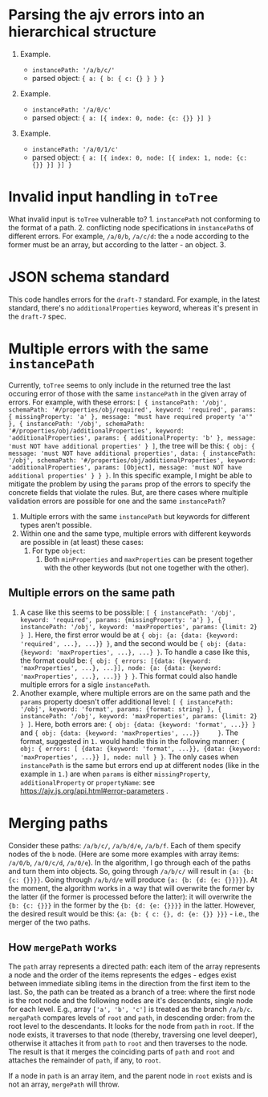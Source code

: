 # Parsing the ajv errors into an hierarchical structure
1. Example.
    * `instancePath: '/a/b/c/'`
    * parsed object: `{
        a: {
            b: {
                c: {}
            }
        }
    }`

2. Example.
    * `instancePath: '/a/0/c'`
    * parsed object: `{
        a: [{
            index: 0,
            node: {c: {}}
        }]
    }`

3. Example.
    * `instancePath: '/a/0/1/c'`
    * parsed object: `{
        a: [{
            index: 0,
            node: [{
                index: 1,
                node: {c: {}}
            }]
        }]
    }`

# Invalid input handling in `toTree`
What invalid input is `toTree` vulnerable to?
    1. `instancePath` not conforming to the format of a path.
    2. conflicting node specifications in `instancePath`s of different errors. For example, `/a/0/b`, `/a/c/d`: the `a` node according to the former must be an array, but according to the latter - an object.
    3.

# JSON schema standard
This code handles errors for the `draft-7` standard. For example, in the latest standard, there's no `additionalProperties` keyword, whereas it's present in the `draft-7` spec.

# Multiple errors with the same `instancePath`
Currently, `toTree` seems to only include in the returned tree the last occuring error of those with the same `instancePath` in the given array of errors. For example, with these errors: `[
    {
        instancePath: '/obj',
        schemaPath: '#/properties/obj/required',
        keyword: 'required',
        params: { missingProperty: 'a' },
        message: "must have required property 'a'"
    },
    {
        instancePath: '/obj',
        schemaPath: '#/properties/obj/additionalProperties',
        keyword: 'additionalProperties',
        params: { additionalProperty: 'b' },
        message: 'must NOT have additional properties'
    }
]`, the tree will be this: `{
  obj: {
    message: 'must NOT have additional properties',
    data: {
      instancePath: '/obj',
      schemaPath: '#/properties/obj/additionalProperties',
      keyword: 'additionalProperties',
      params: [Object],
      message: 'must NOT have additional properties'
    }
  }
}`. In this specific example, I might be able to mitigate the problem by using the `params` prop of the errors to specify the concrete fields that violate the rules.
But, are there cases where multiple validation errors are possible for one and the same `instancePath`?
1. Multiple errors with the same `instancePath` but keywords for different types aren't possible.
2. Within one and the same type, multiple errors with different keywords are possible in (at least) these cases:
    1. For type `object`:
        1. Both `minProperties` and `maxProperties` can be present together with the other keywords (but not one together with the other).

## Multiple errors on the same path
1. A case like this seems to be possible: `[
    {
        instancePath: '/obj',
        keyword: 'required',
        params: {missingProperty: 'a'}
    },
    {
        instancePath: '/obj',
        keyword: 'maxProperties',
        params: {limit: 2}
    }
]`. Here, the first error would be at `{
    obj: {a: {data: {keyword: 'required', ...}, ...}}
}`, and the second would be `{
    obj: {data: {keyword: 'maxProperties', ...}, ...}
}`. To handle a case like this, the format could be: `{
    obj: {
        errors: [{data: {keyword: 'maxProperties', ...}, ...}],
        node: {a: {data: {keyword: 'maxProperties', ...}, ...}}
    }
}`. This format could also handle multiple errors for a sigle `instancePath`.
2. Another example, where multiple errors are on the same path and the `params` property doesn't offer additional level: `[
{
    instancePath: '/obj',
    keyword: 'format',
    params: {format: string}
},
{
    instancePath: '/obj',
    keyword: 'maxProperties',
    params: {limit: 2}
}
]`. Here, both errors are: `{
    obj: {data: {keyword: 'format', ...}}
}` and `{
    obj: {data: {keyword: 'maxProperties', ...}}    
}`. The format, suggested in `1.` would handle this in the following manner: `{
    obj: {
        errors: [
            {data: {keyword: 'format', ...}},
            {data: {keyword: 'maxProperties', ...}}
        ],
        node: null
    }
}`.
The only cases when `instancePath` is the same but errors end up at different nodes (like in the example in `1.`) are when `params` is either `missingProperty`, `additionalProperty` or `propertyName`: see https://ajv.js.org/api.html#error-parameters .

# Merging paths
Consider these paths: `/a/b/c/`, `/a/b/d/e`, `/a/b/f`. Each of them specify nodes of the `b` node. (Here are some more examples with array items: `/a/0/b`, `/a/0/c/d`, `/a/0/e`).
In the algorithm, I go through each of the paths and turn them into objects. So, going through `/a/b/c/` will result in `{a: {b: {c: {}}}}`. Going through `/a/b/d/e` will produce `{a: {b: {d: {e: {}}}}}`. At the moment, the algorithm works in a way that will overwrite the former by the latter (if the former is processed before the latter): it will overwrite the `{b: {c: {}}}` in the former by the `{b: {d: {e: {}}}}` in the latter. However, the desired result would be this: `{a: {b: {
    c: {},
    d: {e: {}}
}}}` - i.e., the merger of the two paths.
## How `mergePath` works
The `path` array represents a directed path: each item of the array represents a node and the order of the items represents the edges - edges exist between immediate sibling items in the direction from the first item to the last. So, the path can be treated as a branch of a tree: where the first node is the root node and the following nodes are it's descendants, single node for each level. E.g., array `['a', 'b', 'c']` is treated as the branch `/a/b/c`.
`mergaPath` compares levels of `root` and `path`, in descending order: from the root level to the descendants. It looks for the node from `path` in `root`. If the node exists, it traverses to that node (thereby, traversing one level deeper), otherwise it attaches it from `path` to `root` and then traverses to the node. The result is that it merges the coinciding parts of `path` and `root` and attaches the remainder of `path`, if any, to `root`.

<!-- It attaches the node from `path` to `root` if it doesn't exist in `root`; then it traverses to the node in `root`. -->
<!-- If the branch in `path` is deeper than the corresponding branch in `root`, it will append the remainder of the branch from `path` to `root`. -->
<!--
At each level, if a node from `path` exists in `root`, it proceeds to the next level on that branch `*1`; if the node doesn't exist, it appends it to the branch and proceeds to the next level.
`\*1` possibly, attaching errors from the node in `path` to the one in `root`
-->
<!-- At each level, if a node from `path` doesn't exist in `root`, it adds the node to `root` and proceeds to the next level via that node. -->
<!-- It compares nodes at each of the levels in the given `root` and `path`:

each item of the array is connected to the next one, in the direction from the first item to the last.

it treats `path` array as a directed path of nodes. -->
<!-- It treats the given `path` array as a directed path, in the descending order: the first node in the array is the root node, the second is it's child and so on. It iterates the `path` starting from the root node and .
It parses the given `root` object starting at the root level. -->

If a node in `path` is an array item, and the parent node in `root` exists and is not an array, `mergePath` will throw.
